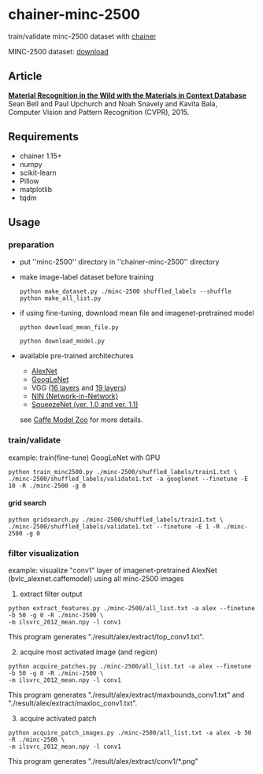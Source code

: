 # chainer-minc-2500
train/validate minc-2500 dataset with [chainer](https://github.com/pfnet/chainer)

MINC-2500 dataset: [download](http://opensurfaces.cs.cornell.edu/static/minc/minc-2500.tar.gz) 

## Article
**[Material Recognition in the Wild with the Materials in Context Database](http://opensurfaces.cs.cornell.edu/publications/minc/)**  
Sean Bell and Paul Upchurch and Noah Snavely and Kavita Bala,  
Computer Vision and Pattern Recognition (CVPR), 2015.

## Requirements
* chainer 1.15+
* numpy
* scikit-learn
* Pillow
* matplotlib
* tqdm

## Usage
### preparation
* put ''minc-2500'' directory in ''chainer-minc-2500'' directory
* make image-label dataset before training

  ```
  python make_dataset.py ./minc-2500 shuffled_labels --shuffle
  python make_all_list.py
  ```
* if using fine-tuning, download mean file and imagenet-pretrained model

  ```
  python download_mean_file.py
  ```
  ```
  python download_model.py
  ```
* available pre-trained architechures
  * [AlexNet](https://github.com/BVLC/caffe/tree/master/models/bvlc_alexnet)
  * [GoogLeNet](https://github.com/BVLC/caffe/tree/master/models/bvlc_googlenet)
  * VGG ([16 layers](https://gist.github.com/ksimonyan/211839e770f7b538e2d8#file-readme-md) and [19 layers](https://gist.github.com/ksimonyan/3785162f95cd2d5fee77#file-readme-md))
  * [NIN (Network-in-Network)](https://gist.github.com/mavenlin/d802a5849de39225bcc6)
  * [SqueezeNet (ver. 1.0 and ver. 1.1)](https://github.com/DeepScale/SqueezeNet)  

  see [Caffe Model Zoo](https://github.com/BVLC/caffe/wiki/Model-Zoo) for more details.

### train/validate
example: train(fine-tune) GoogLeNet with GPU
```
python train_minc2500.py ./minc-2500/shuffled_labels/train1.txt \
./minc-2500/shuffled_labels/validate1.txt -a googlenet --finetune -E 10 -R ./minc-2500 -g 0
```

#### grid search
```
python gridsearch.py ./minc-2500/shuffled_labels/train1.txt \
./minc-2500/shuffled_labels/validate1.txt --finetune -E 1 -R ./minc-2500 -g 0
```

### filter visualization
example: visualize "conv1" layer of imagenet-pretrained AlexNet (bvlc_alexnet.caffemodel) using all minc-2500 images

1. extract filter output
  ```
  python extract_features.py ./minc-2500/all_list.txt -a alex --finetune -b 50 -g 0 -R ./minc-2500 \
  -m ilsvrc_2012_mean.npy -l conv1
  ```  
  This program generates "./result/alex/extract/top_conv1.txt".

2. acquire most activated image (and region)
  ```
  python acquire_patches.py ./minc-2500/all_list.txt -a alex --finetune -b 50 -g 0 -R ./minc-2500 \
  -m ilsvrc_2012_mean.npy -l conv1
  ```  
  This program generates "./result/alex/extract/maxbounds_conv1.txt" and "./result/alex/extract/maxloc_conv1.txt".

3. acquire activated patch
  ```
  python acquire_patch_images.py ./minc-2500/all_list.txt -a alex -b 50 -R ./minc-2500 \
  -m ilsvrc_2012_mean.npy -l conv1
  ```
  This program generates "./result/alex/extract/conv1/*.png"
